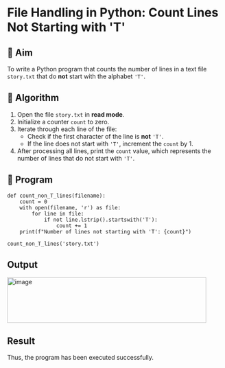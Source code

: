 # File Handling in Python: Count Lines Not Starting with 'T'

## 🎯 Aim
To write a Python program that counts the number of lines in a text file `story.txt` that do **not** start with the alphabet `'T'`.

## 🧠 Algorithm
1. Open the file `story.txt` in **read mode**.
2. Initialize a counter `count` to zero.
3. Iterate through each line of the file:
   - Check if the first character of the line is **not** `'T'`.
   - If the line does not start with `'T'`, increment the `count` by 1.
4. After processing all lines, print the `count` value, which represents the number of lines that do not start with `'T'`.

## 🧾 Program
~~~
def count_non_T_lines(filename):
    count = 0
    with open(filename, 'r') as file:
        for line in file:
            if not line.lstrip().startswith('T'):
                count += 1
    print(f"Number of lines not starting with 'T': {count}")

count_non_T_lines('story.txt')
~~~

## Output
<img width="464" height="106" alt="image" src="https://github.com/user-attachments/assets/eb94b697-182b-4beb-bb70-955b1b20bcab" />

## Result
Thus, the program has been executed successfully.
